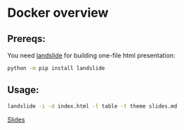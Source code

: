 # Docker overview
## Prereqs:
You need [landslide](https://github.com/adamzap/landslide) for building one-file html presentation:
``` bash
python -m pip install landslide
```
## Usage:
``` bash
landslide -i -d index.html -l table -t theme slides.md
```
[Slides](https://pohmelie.github.io/presentation-docker-overview/#slide1)
